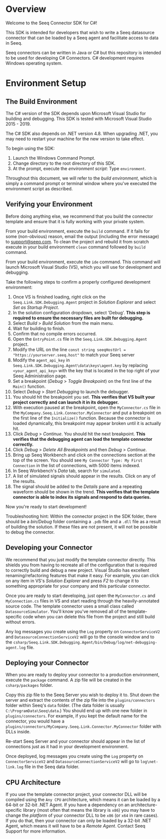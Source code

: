 # Overview

Welcome to the Seeq Connector SDK for C#!

This SDK is intended for developers that wish to write a Seeq datasource connector that can be loaded by a Seeq agent
and facilitate access to data in Seeq.

Seeq connectors can be written in Java or C# but this repository is intended to be used for developing C# Connectors. 
C# development requires Windows operating system.

# Environment Setup

## The Build Environment

The C# version of the SDK depends upon Microsoft Visual Studio for building and debugging. This SDK is tested with
Microsoft Visual Studio 2015 - 2019.

The C# SDK also depends on .NET version 4.8. When upgrading .NET, you may need to restart your machine for the new
version to take effect.

To begin using the SDK:

1. Launch the Windows Command Prompt.
1. Change directory to the root directory of this SDK.
1. At the prompt, execute the *environment script*: Type `environment`.

Throughout this document, we will refer to the *build environment*, which is simply a command prompt or terminal window
where you've executed the environment script as described.

## Verifying your Environment

Before doing anything else, we recommend that you build the connector template and ensure that it is fully working with
your private system.

From your build environment, execute the `build` command. If it fails for some (non-obvious) reason, email the output
(including the error message) to [support@seeq.com](mailto:support@seeq.com). To clean the project and rebuild it 
from scratch execute in your build environment `clean` command followed by `build` command.

From your build environment, execute the `ide` command. This command will launch Microsoft Visual Studio (VS), which you
will use for development and debugging.

Take the following steps to confirm a properly configured development environment:

1. Once VS is finished loading, right click on the `Seeq.Link.SDK.Debugging.Agent` project in *Solution Explorer* and
   select *Set as Startup Project*.
1. In the solution configuration dropdown, select 'Debug'. **This step is required to ensure the necessary files are
   built for debugging.**
1. Select *Build* > *Build Solution* from the main menu.
1. Wait for building to finish.
1. Confirm that no compile errors occurred.
1. Open the `EntryPoint.cs` file in the `Seeq.Link.SDK.Debugging.Agent` project.
1. Modify the URL on the line `const string seeqHostUrl = "https://yourserver.seeq.host"` to match your Seeq server
1. Modify the `agent_api_key` in `Seeq.Link.SDK.Debugging.Agent\data\keys\agent.key` by replacing `<your_agent_api_key>`
   with the key that is located in the top right of your Seeq Administration page.
1. Set a breakpoint (*Debug* > *Toggle Breakpoint*) on the first line of the `Main()` function.
1. Select *Debug* > *Start Debugging* to launch the debugger.
1. You should hit the breakpoint you set. **This verifies that VS built your project correctly and can launch it in its
    debugger.**
1. With execution paused at the breakpoint, open the `MyConnector.cs` file in the
    `MyCompany.Seeq.Link.Connector.MyConnector` and put a breakpoint on the first line of the `Initialize()` function.
    Because the connector is loaded dynamically, this breakpoint may appear broken until it is actually hit.
1. Click *Debug* > *Continue*. You should hit the next breakpoint. **This verifies that the debugging agent can load
    the template connector correctly.**
1. Click *Debug* > *Delete All Breakpoints* and then *Debug* > *Continue*.
1. Bring up Seeq Workbench and click on the connections section at the top of the screen. You should
    see `My Connector Type: My First Connection` in the list of connections, with 5000 items indexed.
1. In Seeq Workbench's *Data* tab, search for `simulated`.
1. A list of simulated signals should appear in the results. Click on any of the results.
1. The signal should be added to the *Details* pane and a repeating waveform should be shown in the trend. **This
    verifies that the template connector is able to index its signals and respond to data queries.**

Now you're ready to start development!

Troubleshooting hint: Within the connector project in the SDK folder, there should be a *bin/Debug* folder containing
a `.pdb` file and a `.dll` file as a result of building the solution. If these files are not present, it will not be
possible to debug the connector.

## Developing your Connector

We recommend that you just modify the template connector directly. This shields you from having to recreate all of the
configuration that is required to correctly build and debug a new project. Visual Studio has excellent
renaming/refactoring features that make it easy. For example, you can click on any item in VS's *Solution Explorer*
and press *F2* to change it to something appropriate for your company and this particular connector.

Once you are ready to start developing, just open the `MyConnector.cs` and `MyConnection.cs` files in VS and start
reading through the heavily-annotated source code. The template connector uses a small class called
`DatasourceSimulator`. You'll know you've removed all of the template-specific code when you can delete this file from
the project and still build without errors.

Any log messages you create using the `Log` property on `ConnectorServiceV2` and `DatasourceConnectionServiceV2` will go
to the console window and to the `csharp/Seeq.Link.SDK.Debugging.Agent/bin/Debug/log/net-debugging-agent.log` file.

## Deploying your Connector

When you are ready to deploy your connector to a production environment, execute the `package` command. A zip file will
be created in the `csharp/packages` folder.

Copy this zip file to the Seeq Server you wish to deploy it to. Shut down the server and extract the contents of the zip
file into the `plugins/connectors` folder within Seeq's `data` folder. (The data folder is usually
`C:\ProgramData\Seeq\data`.) You should end up with one new folder in `plugins/connectors`. For example, if you kept the
default name for the connector, you would have a
`plugins/connectors/MyCompany.Seeq.Link.Connector.MyConnector` folder with DLLs inside.

Re-start Seeq Server and your connector should appear in the list of connections just as it had in your development
environment.

Once deployed, log messages you create using the `Log` property on `ConnectorServiceV2` and
`DatasourceConnectionServiceV2` will go to `log\net-link.log` file in the Seeq data folder.

## CPU Architecture

If you use the template connector project, your connector DLL will be compiled using the `Any CPU` architecture, which
means it can be loaded by a 64-bit or 32-bit .NET Agent. If you have a dependency on an architecture-specific library
(most often that means the library is `x86`) you may have to change the _platform_ of your connector DLL to be `x86`
(or `x64` in rare cases). If you do that, then your connector can only be loaded by a 32-bit .NET Agent, which means it
will have to be a _Remote Agent_. Contact Seeq Support for more information.